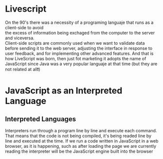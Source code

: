 # Livescript
On the 90's there was a necessity of a programing languaje that runs as a  client-side to avoid </br>
the excess of information being exchaged from the computer to the server and viceversa. </br>Client-side scripts are commonly used when we want to validate data before sending it to the web server, adjusting the interface in response to user feedback, and for implementing other advanced features.
And that is how LiveScript was born, then just fot marketing it adopts the name of JavaScript since Java was a very popular languaje at that time (but they are not related at all❗)

# JavaScript as an Interpreted Language
## Interpreted Languages
Interpreters run through a program line by line and execute each command. That means that the code is not being compiled, it's being 
readed line by line and executed at the time.  If we run a code written in JavaScript in a web browser, as it is happening, such as after loading the page we are currently reading the interpreter will be the JavaScript engine built into the browser
